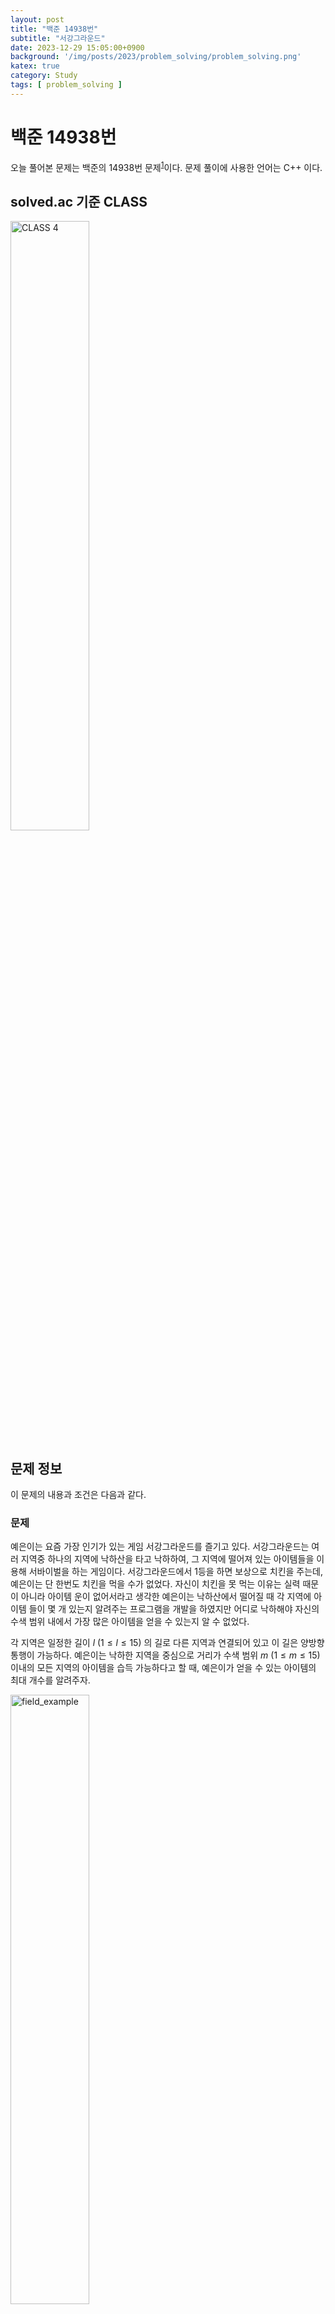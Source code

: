 ```yaml
---
layout: post
title: "백준 14938번"
subtitle: "서강그라운드"
date: 2023-12-29 15:05:00+0900
background: '/img/posts/2023/problem_solving/problem_solving.png'
katex: true
category: Study
tags: [ problem_solving ]
---
```


# 백준 14938번

오늘 풀어본 문제는 백준의 14938번 문제<sup>[1](#footnote_1)</sup>이다. 문제 풀이에 사용한 언어는 C++ 이다.

## solved.ac 기준 CLASS

<img src="https://static.solved.ac/class/c4.svg" width="50%" height="50%" alt="CLASS 4">

## 문제 정보

이 문제의 내용과 조건은 다음과 같다.

### 문제

예은이는 요즘 가장 인기가 있는 게임 서강그라운드를 즐기고 있다. 서강그라운드는 여러 지역중 하나의 지역에 낙하산을 타고 낙하하여, 그 지역에 떨어져 있는 아이템들을 이용해 서바이벌을 하는 게임이다. 서강그라운드에서 1등을 하면 보상으로 치킨을 주는데, 예은이는 단 한번도 치킨을 먹을 수가 없었다. 자신이 치킨을 못 먹는 이유는 실력 때문이 아니라 아이템 운이 없어서라고 생각한 예은이는 낙하산에서 떨어질 때 각 지역에 아이템 들이 몇 개 있는지 알려주는 프로그램을 개발을 하였지만 어디로 낙하해야 자신의 수색 범위 내에서 가장 많은 아이템을 얻을 수 있는지 알 수 없었다.

각 지역은 일정한 길이 $l$ $(1 \le l \le 15)$ 의 길로 다른 지역과 연결되어 있고 이 길은 양방향 통행이 가능하다. 예은이는 낙하한 지역을 중심으로 거리가 수색 범위 $m$ $(1 \le m \le 15)$ 이내의 모든 지역의 아이템을 습득 가능하다고 할 때, 예은이가 얻을 수 있는 아이템의 최대 개수를 알려주자.

<img src="https://upload.acmicpc.net/ef3a5124-833a-42ef-a092-fd658bc8e662/-/preview/" width="50%" height="50%" alt="field_example">

주어진 필드가 위의 그림과 같고, 예은이의 수색범위가 $4$ 라고 하자. (원 밖의 숫자는 지역 번호, 안의 숫자는 아이템 수, 선 위의 숫자는 거리를 의미한다) 예은이가 $2$ 번 지역에 떨어지게 되면 $1$ 번, $2 $번 (자기 지역), $3$ 번, $5$ 번 지역에 도달할 수 있다. ($4$ 번 지역의 경우 가는 거리가 $3 + 5 = 8 > 4$ (수색범위) 이므로 $4$ 번 지역의 아이템을 얻을 수 없다.) 이렇게 되면 예은이는 $23$ 개의 아이템을 얻을 수 있고, 이는 위의 필드에서 예은이가 얻을 수 있는 아이템의 최대 개수이다.

### 입력

첫째 줄에는 지역의 개수 $n$ $(1 \le n \le 100)$ 과 예은이의 수색범위 $m$ $(1 \le m \le 15)$, 길의 개수 $r$ $(1 \le r \le 100)$ 이 주어진다.

둘째 줄에는 $n$ 개의 숫자가 차례대로 각 구역에 있는 아이템의 수 $t$ $(1 \le t \le 30)$ 를 알려준다.

세 번째 줄부터 $r+2$ 번째 줄 까지 길 양 끝에 존재하는 지역의 번호 $a$, $b$, 그리고 길의 길이 $l$ $(1 \le l \le 15)$ 가 주어진다.

지역의 번호는 $1$ 이상 $n$ 이하의 정수이다. 두 지역의 번호가 같은 경우는 없다.

### 출력

예은이가 얻을 수 있는 최대 아이템 개수를 출력한다.

## 풀이과정

### 1번째 시도

문제를 보고 또 다른 다익스트라 문제인가 싶었는데, 한 점에서만 다른 점들까지의 거리를 확인하는 것이 아니라, 모든 점에서 확인해야 했기 때문에 플로이드-워셜 알고리즘을 이용하기로 하였다.

플로이드-워셜 알고리즘을 이용하여 각 정점 사이의 거리를 모두 저장한 뒤, 각 정점들을 순회하며 탐색 범위와 거리를 비교하여 아이템의 개수를 합한 후, 최댓값을 취하는 방식으로 문제를 해결하려 시도하였다.

코드는 다음과 같이 작성하였다.

```cpp
// https://www.acmicpc.net/problem/14938
#include <bits/stdc++.h>

using namespace std;

int graph[101][101] = {0,};
int dist[101][101] = {0,};

int main(void) {
    ios::sync_with_stdio(false);
    cin.tie(nullptr);
    cout.tie(nullptr);

    int n, m, r;
    int item[101] = {0,};

    cin >> n >> m >> r;

    for (int i=1; i<=n; i++) {
        cin >> item[i];
    }

    for (int i=1; i<=n; i++) {
        for (int j=1; j<=n; j++) {
            if (i != j) {
                graph[i][j] = INT_MAX;
            }
        }
    }

    for (int i=0; i<r; i++) {
        int start, end, weight;

        cin >> start >> end >> weight;
        graph[start][end] = min(graph[start][end], weight);
        graph[end][start] = min(graph[end][start], weight);
    }

    for (int i=1; i<=n; i++) {
        for (int j=1; j<=n; j++) {
            if (i == j) {
                dist[i][j] = 0;
            }
            else {
                dist[i][j] = graph[i][j];
            }
        }
    }

    for(int k=1; k<=n; k++){
        for(int i=1; i<=n; i++){
            for(int j=1; j<=n; j++){
                if (dist[i][k] != INT_MAX && dist[k][j] != INT_MAX) {
                    dist[i][j] = min(dist[i][j], dist[i][k]+dist[k][j]);
                }
            }
        }
    }

    int max_items = 0;
    int temp_items = 0;

    for (int i=1; i<=n; i++) {
        for (int j=1; j<=n; j++) {
            if (dist[i][j] <= m) {
                temp_items += item[j];
            }
        }

        max_items = max(max_items, temp_items);
        temp_items = 0;
    }

    cout << max_items;

    return 0;
}
```

그러자 모든 테스트 케이스를 통과하고 정답이 나오는 것을 확인할 수 있었다.

## 마무리

플로이드-워셜 알고리즘은 꽤 오랜만에 사용하는 알고리즘이라서 헤메지 않을까 걱정했는데, 생각보다 문제없이 넘어가서 다행이었다.

문제를 풀면서 처음에 눈치채지 못한게 있었는데, 거리를 더하는 과정에서 두 값이 `INT_MAX` 일 경우를 고려하지 못했었다. 다행히도 예제 테스트케이스가 이를 감지할 수 있도록 되어있어서 망정이지, 만약 그렇지 않았다면 맞왜틀을 연발할 뻔 했다. 앞으로 `INT_MAX` 를 사용할 때는 이를 염두에 두어야겠다.

오늘의 PS는 여기까지!

---
<a name="footnote_1">1</a>: <https://www.acmicpc.net/problem/14938>  